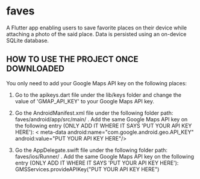 # faves

A Flutter app enabling users to save favorite places on their device while attaching a photo of the said place. Data is persisted using an on-device SQLite database.

## HOW TO USE THE PROJECT ONCE DOWNLOADED
You only need to add your Google Maps API key on the following places:

1. Go to the apikeys.dart file under the lib/keys folder and change the value of 'GMAP_API_KEY' to your Google Maps API key.

2. Go the AndroidManifest.xml file under the following folder path: faves/android/app/src/main/ . Add the same Google Maps API key on the following entry (ONLY ADD IT WHERE IT SAYS 'PUT YOUR API KEY HERE'): 
 < meta-data android:name="com.google.android.geo.API_KEY"
                android:value="PUT YOUR API KEY HERE"/>
                
3. Go the AppDelegate.swift file under the following folder path: faves/ios/Runner/ . Add the same Google Maps API key on the following entry (ONLY ADD IT WHERE IT SAYS 'PUT YOUR API KEY HERE'): 
    GMSServices.provideAPIKey("PUT YOUR API KEY HERE")




